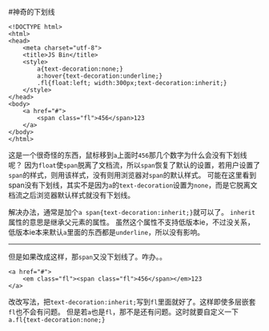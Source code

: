 #神奇的下划线

    <!DOCTYPE html>
    <html>
    <head>
        <meta charset="utf-8">
        <title>JS Bin</title>
        <style>
            a{text-decoration:none;}
            a:hover{text-decoration:underline;}
            .fl{float:left; width:300px;text-decoration:inherit;} 
        </style>
    </head>
    <body>
        <a href="#">
            <span class="fl">456</span>123
        </a>
    </body>
    </html>
这是一个很奇怪的东西，鼠标移到`a`上面时`456`那几个数字为什么会没有下划线呢？
因为`float`使`span`脱离了文档流，所以`span`恢复了默认的设置，若用户设置了`span`的样式，则用该样式，没有则用浏览器对`span`的默认样式。
可能在这里看到span没有下划线，其实不是因为`a`的`text-decoration`设置为`none`，而是它脱离文档流之后浏览器默认样式就没有下划线。

解决办法，通常是加个`a span{text-decoration:inherit;}`就可以了。
`inherit`属性的意思是继承父元素的属性。
虽然这个属性不支持低版本ie，不过没关系，低版本ie本来默认`a`里面的东西都是`underline`，所以没有影响。

***

但是如果改成这样，那`span`又没下划线了。咋办。。

    <a href="#">
        <em class="fl"><span class="fl">456</span></em>123
    </a>
    
改改写法，把`text-decoration:inherit;`写到`fl`里面就好了。这样即使多层嵌套`fl`也不会有问题。
但是若`a`也是`fl`，那不是还有问题。这时就要自定义一下`a.fl{text-decoration:none;}`